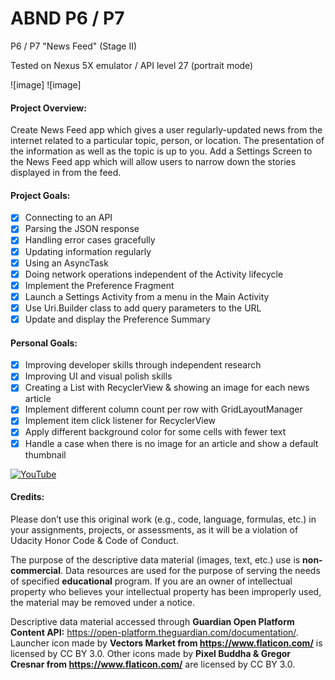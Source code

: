 # ABND P6 / P7
P6 / P7 "News Feed" (Stage II)

Tested on Nexus 5X emulator / API level 27 (portrait mode) <br>

![image]
![image]

#### Project Overview: ##### 

Create News Feed app which gives a user regularly-updated news from the internet related to a particular topic, person, or location. The presentation of the information as well as the topic is up to you. Add a Settings Screen to the News Feed app which will allow users to narrow down the stories displayed in from the feed. <br>

#### Project Goals: #### 

- [x] Connecting to an API
- [x] Parsing the JSON response
- [x] Handling error cases gracefully
- [x] Updating information regularly
- [x] Using an AsyncTask
- [x] Doing network operations independent of the Activity lifecycle
- [x] Implement the Preference Fragment
- [x] Launch a Settings Activity from a menu in the Main Activity
- [x] Use Uri.Builder class to add query parameters to the URL
- [x] Update and display the Preference Summary<br>

#### Personal Goals: #### 

- [x] Improving developer skills through independent research
- [x] Improving UI and visual polish skills
- [x] Creating a List with RecyclerView & showing an image for each news article
- [x] Implement different column count per row with GridLayoutManager
- [x] Implement item click listener for RecyclerView
- [x] Apply different background color for some cells with fewer text
- [x] Handle a case when there is no image for an article and show a default thumbnail<br>

[![YouTube](https:...jpg)](https://www.youtube.com/watch?v=oPbPPzfD5g8)

#### Credits: ####

Please don’t use this original work (e.g., code, language, formulas, etc.) in your assignments, projects, or assessments, as it will be a violation of Udacity Honor Code & Code of Conduct.

The purpose of the descriptive data material (images, text, etc.) use is **non-commercial**. Data resources are used for the purpose of serving the needs of specified **educational** program. If you are an owner of intellectual property who believes your intellectual property has been improperly used, the material may be removed under a notice.

Descriptive data material accessed through **Guardian Open Platform Content API:** https://open-platform.theguardian.com/documentation/.
Launcher icon made by **Vectors Market from https://www.flaticon.com/** is licensed by CC BY 3.0. Other icons made by **Pixel Buddha & Gregor Cresnar from https://www.flaticon.com/** are licensed by CC BY 3.0.
